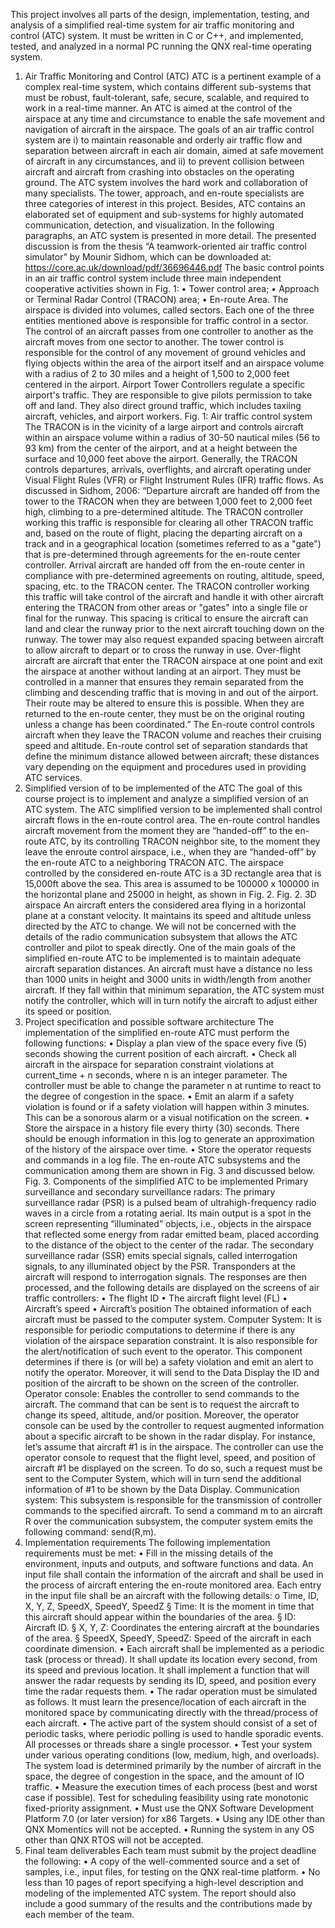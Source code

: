 This project involves all parts of the design, implementation, testing, and analysis of a simplified
real-time system for air traffic monitoring and control (ATC) system. It must be written in C or
C++, and implemented, tested, and analyzed in a normal PC running the QNX real-time operating
system.
1. Air Traffic Monitoring and Control (ATC)
ATC is a pertinent example of a complex real-time system, which contains different sub-systems
that must be robust, fault-tolerant, safe, secure, scalable, and required to work in a real-time
manner. An ATC is aimed at the control of the airspace at any time and circumstance to enable
the safe movement and navigation of aircraft in the airspace.
The goals of an air traffic control system are i) to maintain reasonable and orderly air traffic flow
and separation between aircraft in each air domain, aimed at safe movement of aircraft in any
circumstances, and ii) to prevent collision between aircraft and aircraft from crashing into
obstacles on the operating ground. The ATC system involves the hard work and collaboration of
many specialists. The tower, approach, and en-route specialists are three categories of interest
in this project. Besides, ATC contains an elaborated set of equipment and sub-systems for highly
automated communication, detection, and visualization.
In the following paragraphs, an ATC system is presented in more detail. The presented discussion
is from the thesis “A teamwork-oriented air traffic control simulator” by Mounir Sidhom, which
can be downloaded at: https://core.ac.uk/download/pdf/36696446.pdf
The basic control points in an air traffic control system include three main independent
cooperative activities shown in Fig. 1:
• Tower control area;
• Approach or Terminal Radar Control (TRACON) area;
• En-route Area.
The airspace is divided into volumes, called sectors. Each one of the three entities mentioned
above is responsible for traffic control in a sector. The control of an aircraft passes from one
controller to another as the aircraft moves from one sector to another.
The tower control is responsible for the control of any movement of ground vehicles and flying
objects within the area of the airport itself and an airspace volume with a radius of 2 to 30 miles
and a height of 1,500 to 2,000 feet centered in the airport. Airport Tower Controllers regulate a
specific airport's traffic. They are responsible to give pilots permission to take off and land. They
also direct ground traffic, which includes taxiing aircraft, vehicles, and airport workers.
Fig. 1: Air traffic control system
The TRACON is in the vicinity of a large airport and controls aircraft within an airspace volume
within a radius of 30-50 nautical miles (56 to 93 km) from the center of the airport, and at a
height between the surface and 10,000 feet above the airport. Generally, the TRACON controls
departures, arrivals, overflights, and aircraft operating under Visual Flight Rules (VFR) or Flight
Instrument Rules (IFR) traffic flows. As discussed in Sidhom, 2006:
“Departure aircraft are handed off from the tower to the TRACON when they are
between 1,000 feet to 2,000 feet high, climbing to a pre-determined altitude. The
TRACON controller working this traffic is responsible for clearing all other TRACON
traffic and, based on the route of flight, placing the departing aircraft on a track and
in a geographical location (sometimes referred to as a "gate") that is pre-determined
through agreements for the en-route center controller. Arrival aircraft are handed
off from the en-route center in compliance with pre-determined agreements on
routing, altitude, speed, spacing, etc. to the TRACON center. The TRACON controller
working this traffic will take control of the aircraft and handle it with other aircraft
entering the TRACON from other areas or "gates" into a single file or final for the
runway. This spacing is critical to ensure the aircraft can land and clear the runway
prior to the next aircraft touching down on the runway. The tower may also request
expanded spacing between aircraft to allow aircraft to depart or to cross the runway
in use. Over-flight aircraft are aircraft that enter the TRACON airspace at one point
and exit the airspace at another without landing at an airport. They must be
controlled in a manner that ensures they remain separated from the climbing and
descending traffic that is moving in and out of the airport. Their route may be altered
to ensure this is possible. When they are returned to the en-route center, they must
be on the original routing unless a change has been coordinated.”
The En-route control controls aircraft when they leave the TRACON volume and reaches their
cruising speed and altitude. En-route control set of separation standards that define the
minimum distance allowed between aircraft; these distances vary depending on the equipment
and procedures used in providing ATC services.
2. Simplified version of to be implemented of the ATC
The goal of this course project is to implement and analyze a simplified version of an ATC system.
The ATC simplified version to be implemented shall control aircraft flows in the en-route control
area. The en-route control handles aircraft movement from the moment they are “handed-off”
to the en-route ATC, by its controlling TRACON neighbor site, to the moment they leave the enroute control airspace, i.e., when they are “handed-off” by the en-route ATC to a neighboring
TRACON ATC.
The airspace controlled by the considered en-route ATC is a 3D rectangle area that is 15,000ft
above the sea. This area is assumed to be 100000 x 100000 in the horizontal plane and 25000 in
height, as shown in Fig. 2.
Fig. 2. 3D airspace
An aircraft enters the considered area flying in a horizontal plane at a constant velocity. It
maintains its speed and altitude unless directed by the ATC to change. We will not be concerned
with the details of the radio communication subsystem that allows the ATC controller and pilot
to speak directly.
One of the main goals of the simplified en-route ATC to be implemented is to maintain adequate
aircraft separation distances. An aircraft must have a distance no less than 1000 units in height
and 3000 units in width/length from another aircraft. If they fall within that minimum separation,
the ATC system must notify the controller, which will in turn notify the aircraft to adjust either
its speed or position.
3. Project specification and possible software architecture
The implementation of the simplified en-route ATC must perform the following functions:
• Display a plan view of the space every five (5) seconds showing the current position of
each aircraft.
• Check all aircraft in the airspace for separation constraint violations at current_time + n
seconds, where n is an integer parameter. The controller must be able to change the
parameter n at runtime to react to the degree of congestion in the space.
• Emit an alarm if a safety violation is found or if a safety violation will happen within 3
minutes. This can be a sonorous alarm or a visual notification on the screen.
• Store the airspace in a history file every thirty (30) seconds. There should be enough
information in this log to generate an approximation of the history of the airspace over
time.
• Store the operator requests and commands in a log file.
The en-route ATC subsystems and the communication among them are shown in Fig. 3 and
discussed below.
Fig. 3. Components of the simplified ATC to be implemented
Primary surveillance and secondary surveillance radars: The primary surveillance radar (PSR) is
a pulsed beam of ultrahigh-frequency radio waves in a circle from a rotating aerial. Its main
output is a spot in the screen representing “illuminated” objects, i.e., objects in the airspace that
reflected some energy from radar emitted beam, placed according to the distance of the object
to the center of the radar. The secondary surveillance radar (SSR) emits special signals, called
interrogation signals, to any illuminated object by the PSR. Transponders at the aircraft will
respond to interrogation signals. The responses are then processed, and the following details are
displayed on the screens of air traffic controllers:
• The flight ID
• The aircraft flight level (FL)
• Aircraft’s speed
• Aircraft’s position
The obtained information of each aircraft must be passed to the computer system.
Computer System: It is responsible for periodic computations to determine if there is any
violation of the airspace separation constraint. It is also responsible for the alert/notification of
such event to the operator. This component determines if there is (or will be) a safety violation
and emit an alert to notify the operator. Moreover, it will send to the Data Display the ID and
position of the aircraft to be shown on the screen of the controller.
Operator console: Enables the controller to send commands to the aircraft. The command that
can be sent is to request the aircraft to change its speed, altitude, and/or position. Moreover,
the operator console can be used by the controller to request augmented information about a
specific aircraft to be shown in the radar display. For instance, let’s assume that aircraft #1 is in
the airspace. The controller can use the operator console to request that the flight level, speed,
and position of aircraft #1 be displayed on the screen. To do so, such a request must be sent to
the Computer System, which will in turn send the additional information of #1 to be shown by
the Data Display.
Communication system: This subsystem is responsible for the transmission of controller
commands to the specified aircraft. To send a command m to an aircraft R over the
communication subsystem, the computer system emits the following command: send(R,m).
4. Implementation requirements
The following implementation requirements must be met:
• Fill in the missing details of the environment, inputs and outputs, and software functions
and data. An input file shall contain the information of the aircraft and shall be used in
the process of aircraft entering the en-route monitored area. Each entry in the input file
shall be an aircraft with the following details:
o Time, ID, X, Y, Z, SpeedX, SpeedY, SpeedZ
§ Time: It is the moment in time that this aircraft should appear within the
boundaries of the area.
§ ID: Aircraft ID.
§ X, Y, Z: Coordinates the entering aircraft at the boundaries of the area.
§ SpeedX, SpeedY, SpeedZ: Speed of the aircraft in each coordinate
dimension.
• Each aircraft shall be implemented as a periodic task (process or thread). It shall update
its location every second, from its speed and previous location. It shall implement a
function that will answer the radar requests by sending its ID, speed, and position every
time the radar requests them.
• The radar operation must be simulated as follows. It must learn the presence/location of
each aircraft in the monitored space by communicating directly with the thread/process
of each aircraft.
• The active part of the system should consist of a set of periodic tasks, where periodic
polling is used to handle sporadic events. All processes or threads share a single
processor.
• Test your system under various operating conditions (low, medium, high, and overloads).
The system load is determined primarily by the number of aircraft in the space, the degree
of congestion in the space, and the amount of IO traffic.
• Measure the execution times of each process (best and worst case if possible). Test for
scheduling feasibility using rate monotonic fixed-priority assignment.
• Must use the QNX Software Development Platform 7.0 (or later version) for x86 Targets.
• Using any IDE other than QNX Momentics will not be accepted.
• Running the system in any OS other than QNX RTOS will not be accepted.
5. Final team deliverables
Each team must submit by the project deadline the following:
• A copy of the well-commented source and a set of samples, i.e., input files, for testing on
the QNX real-time platform.
• No less than 10 pages of report specifying a high-level description and modeling of the
implemented ATC system. The report should also include a good summary of the results
and the contributions made by each member of the team.
